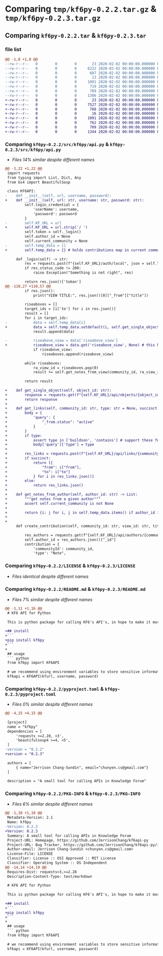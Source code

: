 # Comparing `tmp/kf6py-0.2.2.tar.gz` & `tmp/kf6py-0.2.3.tar.gz`

## Comparing `kf6py-0.2.2.tar` & `kf6py-0.2.3.tar`

### file list

```diff
@@ -1,8 +1,8 @@
--rw-r--r--   0        0        0       23 2020-02-02 00:00:00.000000 kf6py-0.2.2/src/kf6py/__init__.py
--rw-r--r--   0        0        0     6222 2020-02-02 00:00:00.000000 kf6py-0.2.2/src/kf6py/api.py
--rw-r--r--   0        0        0      687 2020-02-02 00:00:00.000000 kf6py-0.2.2/tests/testing.py
--rw-r--r--   0        0        0       13 2020-02-02 00:00:00.000000 kf6py-0.2.2/.gitignore
--rw-r--r--   0        0        0     1091 2020-02-02 00:00:00.000000 kf6py-0.2.2/LICENSE
--rw-r--r--   0        0        0      719 2020-02-02 00:00:00.000000 kf6py-0.2.2/README.md
--rw-r--r--   0        0        0      709 2020-02-02 00:00:00.000000 kf6py-0.2.2/pyproject.toml
--rw-r--r--   0        0        0     1306 2020-02-02 00:00:00.000000 kf6py-0.2.2/PKG-INFO
+-rw-r--r--   0        0        0       23 2020-02-02 00:00:00.000000 kf6py-0.2.3/src/kf6py/__init__.py
+-rw-r--r--   0        0        0     7527 2020-02-02 00:00:00.000000 kf6py-0.2.3/src/kf6py/api.py
+-rw-r--r--   0        0        0      788 2020-02-02 00:00:00.000000 kf6py-0.2.3/tests/testing.py
+-rw-r--r--   0        0        0       16 2020-02-02 00:00:00.000000 kf6py-0.2.3/.gitignore
+-rw-r--r--   0        0        0     1091 2020-02-02 00:00:00.000000 kf6py-0.2.3/LICENSE
+-rw-r--r--   0        0        0      762 2020-02-02 00:00:00.000000 kf6py-0.2.3/README.md
+-rw-r--r--   0        0        0      709 2020-02-02 00:00:00.000000 kf6py-0.2.3/pyproject.toml
+-rw-r--r--   0        0        0     1344 2020-02-02 00:00:00.000000 kf6py-0.2.3/PKG-INFO
```

### Comparing `kf6py-0.2.2/src/kf6py/api.py` & `kf6py-0.2.3/src/kf6py/api.py`

 * *Files 14% similar despite different names*

```diff
@@ -1,22 +1,22 @@
 import requests
 from typing import List, Dict, Any
 from bs4 import BeautifulSoup
 
 class KF6API:
-    def __init__(self, url, username, password):
+    def __init__(self, url: str, username: str, password: str):
         self.login_credential = {
             'userName': username,
             'password': password
         }
-        self.KF_URL = url
+        self.KF_URL = url.strip('/ ')
         self.token = self._login()
         self.author_id = None
         self.current_community = None
-        self.temp_data = []
+        self.temp_data = {} # holds contributions map in current community
 
     def _login(self) -> str:
         res = requests.post(f"{self.KF_URL}/auth/local", json = self.login_credential)
         if res.status_code != 200:
             raise Exception("Something is not right", res)
 
         return res.json()['token']
@@ -110,27 +110,57 @@
         if res.json(): 
             print("VIEW TITLE:", res.json()[0]["_from"]["title"])
 
         riseaboves = []
         target_ids = [i['to'] for i in res.json()]
         result = []
         for i in target_ids:
-            data = self.temp_data[i]
+            data = self.temp_data.setdefault(i, self.get_single_object(i))
             result.append(data)
             
-            riseabove_view = data['riseabove_view']
+            riseabove_view = data.get('riseabove_view', None) # this helps for some scheme where this doesn't exist
             if riseabove_view:
                 riseaboves.append(riseabove_view)
         
         while riseaboves:
             ra_view_id = riseaboves.pop(0)
             result += self.get_notes_from_view(community_id, ra_view_id)
 
         return result
     
+    def get_single_object(self, object_id: str):
+        response = requests.get(f"{self.KF_URL}/api/objects/{object_id}", headers=self._craft_header() ).json()
+        return response
+
+    def get_links(self, community_id: str, type: str = None, succinct: bool = True):
+        body = {
+            'query': {
+                "_from.status": "active"
+            }
+        }
+        if type:
+            assert type in ['buildson', 'contains'] # support these for now...
+            body['query']['type'] = type
+
+        res_links = requests.post(f"{self.KF_URL}/api/links/{community_id}/search", headers=self._craft_header(), json=body)
+        if succinct:
+            return [{
+                "from": i["from"],
+                "to": i["to"]
+            } for i in res_links.json()]
+        else:
+            return res_links.json()
+
+    def get_notes_from_author(self, author_id: str) -> List:
+        """get notes from a given author"""
+        assert self.current_community is not None
+        
+        return {i: j for i, j in self.temp_data.items() if author_id in j["authors"]}
+        
+
     def create_contribution(self, community_id: str, view_id: str, title: str, content: str):
     
         res_authors = requests.get(f"{self.KF_URL}/api/authors/{community_id}/me", headers= self._craft_header())
         self.author_id = res_authors.json()["_id"]
         contribution = {
             'communityId': community_id,
             'type': "Note",
```

### Comparing `kf6py-0.2.2/LICENSE` & `kf6py-0.2.3/LICENSE`

 * *Files identical despite different names*

### Comparing `kf6py-0.2.2/README.md` & `kf6py-0.2.3/README.md`

 * *Files 7% similar despite different names*

```diff
@@ -1,11 +1,16 @@
 # KF6 API for Python
 
 This is python package for calling KF6's API's, in hope to make it more friendly for learning analytic researchers.
 
+## install
+```
+pip install kf6py
+```
+
 ## usage
 ``` python
 from kf6py import KF6API
 
 # we recommend using environment variables to store sensitive information
 kf6api = KF6API(kfurl, username, password)
```

### Comparing `kf6py-0.2.2/pyproject.toml` & `kf6py-0.2.3/pyproject.toml`

 * *Files 0% similar despite different names*

```diff
@@ -4,15 +4,15 @@
 
 [project]
 name = "kf6py"
 dependencies = [
     'requests >=2.28, <3',
     'beautifulsoup4 >=4, <5',
 ]
-version = "0.2.2"
+version = "0.2.3"
 
 authors = [
     { name="Jerrison Chang-Sundin", email="chunyen.cs@gmail.com"}
 ]
 
 description = "A small tool for calling APIs in Knowledge Forum"
```

### Comparing `kf6py-0.2.2/PKG-INFO` & `kf6py-0.2.3/PKG-INFO`

 * *Files 6% similar despite different names*

```diff
@@ -1,10 +1,10 @@
 Metadata-Version: 2.1
 Name: kf6py
-Version: 0.2.2
+Version: 0.2.3
 Summary: A small tool for calling APIs in Knowledge Forum
 Project-URL: Homepage, https://github.com/JerrisonChang/kf6api-py
 Project-URL: Bug Tracker, https://github.com/JerrisonChang/kf6api-py/issues
 Author-email: Jerrison Chang-Sundin <chunyen.cs@gmail.com>
 License-File: LICENSE
 Classifier: License :: OSI Approved :: MIT License
 Classifier: Operating System :: OS Independent
@@ -14,14 +14,19 @@
 Requires-Dist: requests<3,>=2.28
 Description-Content-Type: text/markdown
 
 # KF6 API for Python
 
 This is python package for calling KF6's API's, in hope to make it more friendly for learning analytic researchers.
 
+## install
+```
+pip install kf6py
+```
+
 ## usage
 ``` python
 from kf6py import KF6API
 
 # we recommend using environment variables to store sensitive information
 kf6api = KF6API(kfurl, username, password)
```

